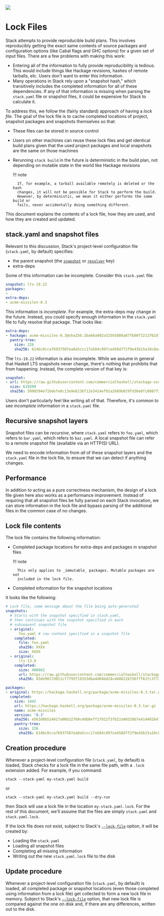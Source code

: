 <div class="hidden-warning"><a href="https://docs.haskellstack.org/"><img src="https://cdn.jsdelivr.net/gh/commercialhaskell/stack/doc/img/hidden-warning.svg"></a></div>

# Lock Files

Stack attempts to provide reproducible build plans. This involves reproducibly
getting the exact same contents of source packages and configuration options
(like Cabal flags and GHC options) for a given set of input files. There are a
few problems with making this work:

* Entering all of the information to fully provide reproducibility is tedious.
  This would include things like Hackage revisions, hashes of remote tarballs,
  etc. Users don't want to enter this information.
* Many operations in Stack rely upon a "snapshot hash," which transitively
  includes the completed information for all of these dependencies. If any of
  that information is missing when parsing the `stack.yaml` file or snapshot
  files, it could be expensive for Stack to calculate it.

To address this, we follow the (fairly standard) approach of having a
_lock file_. The goal of the lock file is to cache completed locations of
project, snapshot packages and snapshots themselves so that:

* These files can be stored in source control
* Users on other machines can reuse these lock files and get identical build
  plans given that the used project packages and local snapshots are the same on
  those machines
* Rerunning `stack build` in the future is deterministic in the build plan, not
  depending on mutable state in the world like Hackage revisions

    !!! note

        If, for example, a tarball available remotely is deleted or the hash
        changes, it will not be possible for Stack to perform the build.
        However, by deterministic, we mean it either performs the same build or
        fails, never accidentally doing something different.

This document explains the contents of a lock file, how they are used, and how
they are created and updated.

## stack.yaml and snapshot files

Relevant to this discussion, Stack's project-level configuration file
(`stack.yaml`, by default) specifies:

* the parent snapshot (the [`snapshot`](../configure/yaml/project.md#snapshot)
  or [`resolver`](../configure/yaml/project.md#resolver) key)
* extra-deps

Some of this information can be incomplete. Consider this `stack.yaml` file:

~~~yaml
snapshot: lts-19.22
packages:
- .
extra-deps:
- acme-missiles-0.3
~~~

This information is _incomplete_. For example, the extra-deps may change in the
future. Instead, you could specify enough information in the `stack.yaml` file
to fully resolve that package. That looks like:

~~~yaml
extra-deps:
- hackage: acme-missiles-0.3@sha256:2ba66a092a32593880a87fb00f3213762d7bca65a687d45965778deb8694c5d1,613
  pantry-tree:
    size: 226
    sha256: 614bc0cca76937507ea0a5ccc17a504c997ce458d7f2f9e43b15a10c8eaeb033
~~~

The `lts-19.22` information is also incomplete. While we assume in general that
Haskell LTS snapshots never change, there's nothing that prohibits that from
happening. Instead, the complete version of that key is:

~~~yaml
snapshot:
- url: https://raw.githubusercontent.com/commercialhaskell/stackage-snapshots/master/lts/19/22.yaml
  size: 619399
  sha256: 5098594e71bdefe0c13e9e6236f12e3414ef91a2b89b029fd30e8fc8087f3a07
~~~

Users don't particularly feel like writing all of that. Therefore, it's common
to see _incomplete_ information in a `stack.yaml` file.

## Recursive snapshot layers

Snapshot files can be _recursive_, where `stack.yaml` refers to `foo.yaml`,
which refers to `bar.yaml`, which refers to `baz.yaml`. A local snapshot file
can refer to a remote snapshot file (available via an HTTP(S) URL).

We need to encode information from _all_ of these snapshot layers and the
`stack.yaml` file in the lock file, to ensure that we can detect if anything
changes.

## Performance

In addition to acting as a pure correctness mechanism, the design of a lock file
given here also works as a performance improvement. Instead of requiring that
all snapshot files be fully parsed on each Stack invocation, we can store
information in the lock file and bypass parsing of the additional files in the
common case of no changes.

## Lock file contents

The lock file contains the following information:

* Completed package locations for extra-deps and packages in snapshot files

    !!! note

        This only applies to _immutable_ packages. Mutable packages are not
        included in the lock file.

* Completed information for the snapshot locations

It looks like the following:

~~~yaml
# Lock file, some message about the file being auto-generated
snapshots:
  # Starts with the snapshot specified in stack.yaml,
  # then continues with the snapshot specified in each
  # subsequent snapshot file
  - original:
      foo.yaml # raw content specified in a snapshot file
    completed:
      file: foo.yaml
      sha256: XXXX
      size: XXXX
  - original:
      lts-13.9
    completed:
      size: 496662
      url: https://raw.githubusercontent.com/commercialhaskell/stackage-snapshots/master/lts/13/9.yaml
      sha256: 83de9017d911cf7795f19353dba4d04bd24cd40622b7567ff61fc3f7223aa3ea

packages:
- original: https://hackage.haskell.org/package/acme-missiles-0.3.tar.gz
  completed:
    size: 1442
    url: https://hackage.haskell.org/package/acme-missiles-0.3.tar.gz
    name: acme-missiles
    version: '0.3'
    sha256: e563d8b524017a06b32768c4db8eff1f822f3fb22a90320b7e414402647b735b
    pantry-tree:
      size: 226
      sha256: 614bc0cca76937507ea0a5ccc17a504c997ce458d7f2f9e43b15a10c8eaeb033
~~~

## Creation procedure

Whenever a project-level configuration file (`stack.yaml`, by default) is
loaded, Stack checks for a lock file in the same file path, with a `.lock`
extension added. For example, if you command:

~~~text
stack --stack-yaml my-stack.yaml build
~~~

or

~~~text
stack --stack-yaml my-stack.yaml build --dry-run
~~~

then Stack will use a lock file in the location `my-stack.yaml.lock`. For the
rest of this document, we'll assume that the files are simply `stack.yaml` and
`stack.yaml.lock`.

If the lock file does not exist, subject to Stack's
[`--lock-file`](../configure/global_flags.md#-lock-file-option) option, it will
be created by:

* Loading the `stack.yaml`
* Loading all snapshot files
* Completing all missing information
* Writing out the new `stack.yaml.lock` file to the disk

## Update procedure

Whenever a project-level configuration file (`stack.yaml`, by default) is
loaded, all completed package or snapshot locations (even those completed using
information from a lock file) get collected to form a new lock file in memory.
Subject to Stack's
[`--lock-file`](../configure/global_flags.md#-lock-file-option) option, that new
lock file is compared against the one on disk and, if there are any differences,
written out to the disk.
